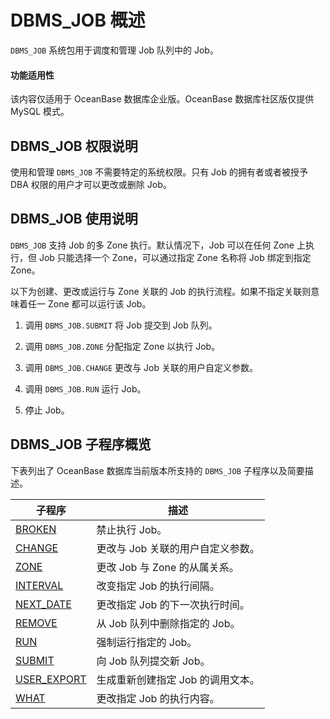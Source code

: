 DBMS_JOB 概述 
================================

`DBMS_JOB` 系统包用于调度和管理 Job 队列中的 Job。

  <main id="notice" >
    <h4>功能适用性</h4>
    <p>该内容仅适用于 OceanBase 数据库企业版。OceanBase 数据库社区版仅提供 MySQL 模式。</p>
  </main>

DBMS_JOB 权限说明
----------------------------------

使用和管理 `DBMS_JOB` 不需要特定的系统权限。只有 Job 的拥有者或者被授予 DBA 权限的用户才可以更改或删除 Job。

DBMS_JOB 使用说明 
----------------------------------

`DBMS_JOB` 支持 Job 的多 Zone 执行。默认情况下，Job 可以在任何 Zone 上执行，但 Job 只能选择一个 Zone，可以通过指定 Zone 名称将 Job 绑定到指定 Zone。

以下为创建、更改或运行与 Zone 关联的 Job 的执行流程。如果不指定关联则意味着任一 Zone 都可以运行该 Job。

1. 调用 `DBMS_JOB.SUBMIT` 将 Job 提交到 Job 队列。

   

2. 调用 `DBMS_JOB.ZONE` 分配指定 Zone 以执行 Job。

   

3. 调用 `DBMS_JOB.CHANGE` 更改与 Job 关联的用户自定义参数。

   

4. 调用 `DBMS_JOB.RUN` 运行 Job。

   

5. 停止 Job。

   




DBMS_JOB 子程序概览 
-----------------------------------

下表列出了 OceanBase 数据库当前版本所支持的 `DBMS_JOB` 子程序以及简要描述。


|                            子程序                             |          描述          |
|------------------------------------------------------------|----------------------|
| [BROKEN](../7.DBMS_JOB/2.BROKEN.md)      | 禁止执行 Job。            |
| [CHANGE](../7.DBMS_JOB/3.CHANGE.md)      | 更改与 Job 关联的用户自定义参数。  |
| [ZONE](../7.DBMS_JOB/4.ZONE.md)        | 更改 Job 与 Zone 的从属关系。 |
| [INTERVAL](../7.DBMS_JOB/5.INTERVAL.md)    | 改变指定 Job 的执行间隔。      |
| [NEXT_DATE](../7.DBMS_JOB/6.NEXT_DATE.md)   | 更改指定 Job 的下一次执行时间。   |
| [REMOVE](../7.DBMS_JOB/7.REMOVE.md)      | 从 Job 队列中删除指定的 Job。  |
| [RUN](../7.DBMS_JOB/8.RUN.md)         | 强制运行指定的 Job。         |
| [SUBMIT](../7.DBMS_JOB/9.SUBMIT.md)      | 向 Job 队列提交新 Job。     |
| [USER_EXPORT](../7.DBMS_JOB/10.USER_EXPORT.md) | 生成重新创建指定 Job 的调用文本。  |
| [WHAT](../7.DBMS_JOB/11.WHAT.md)        | 更改指定 Job 的执行内容。      |


